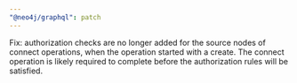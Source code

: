 ```yaml
---
"@neo4j/graphql": patch
---
```


Fix: authorization checks are no longer added for the source nodes of connect operations, when the operation started with a create. The connect operation is likely required to complete before the authorization rules will be satisfied.
